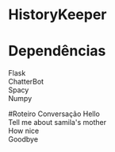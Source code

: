# HistoryKeeper

# Dependências
Flask
<br>
ChatterBot
<br>
Spacy
<br>
Numpy

#Roteiro Conversação
Hello
<br>
Tell me about samila's mother
<br>
How nice
<br>
Goodbye
